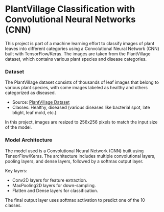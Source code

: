 # PlantVillage Classification with Convolutional Neural Networks (CNN)
This project is part of a machine learning effort to classify images of plant leaves into different categories using a Convolutional Neural Network (CNN) built with TensorFlow/Keras. The images are taken from the PlantVillage dataset, which contains various plant species and disease categories.

### Dataset
The PlantVillage dataset consists of thousands of leaf images that belong to various plant species, with some images labeled as healthy and others categorized as diseased.

- Source: [PlantVillage Dataset](https://www.kaggle.com/datasets/arjuntejaswi/plant-village)
- Classes: Healthy, diseased (various diseases like bacterial spot, late blight, leaf mold, etc.)
  
In this project, images are resized to 256x256 pixels to match the input size of the model.

### Model Architecture
The model used is a Convolutional Neural Network (CNN) built using TensorFlow/Keras. The architecture includes multiple convolutional layers, pooling layers, and dense layers, followed by a softmax output layer.

Key layers:

- Conv2D layers for feature extraction.
- MaxPooling2D layers for down-sampling.
- Flatten and Dense layers for classification.

The final output layer uses softmax activation to predict one of the 10 classes.
